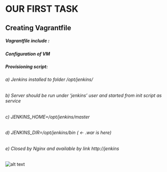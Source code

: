 #                                                  OUR FIRST TASK
## Creating Vagrantfile 
##### Vagrantfile include :
##### Configuration of VM
##### Provisioning script:
###### a) Jenkins installed to folder /opt/jenkins/
###### b) Server should be run under ‘jenkins’ user and started from init script as service
###### c) JENKINS_HOME=/opt/jenkins/master
###### d) JENKINS_DIR=/opt/jenkins/bin  ( <- .war is here)
###### e) Closed by Nginx and available by link http://jenkins
![alt text][logo]

[logo]:https://github.com/MNT-Lab/git-tasks/blob/akarzhou-hpashuto/index.jpg "Logo Title diagram"
